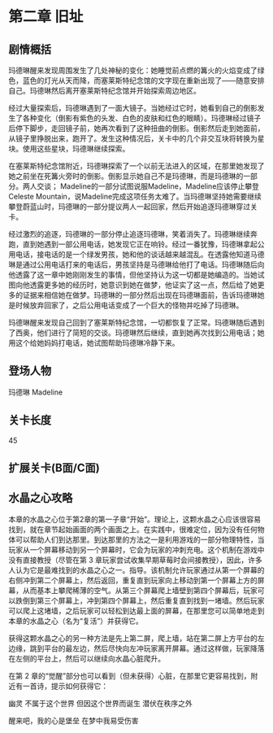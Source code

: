 # 第二章 旧址
## 剧情概括
玛德琳醒来发现周围发生了几处神秘的变化：她睡觉前点燃的篝火的火焰变成了绿色，蓝色的灯光从天而降，而塞莱斯特纪念馆的文字现在重新出现了——随意安排自己。玛德琳然后离开塞莱斯特纪念馆并开始探索周边地区。

经过大量探索后，玛德琳遇到了一面大镜子。当她经过它时，她看到自己的倒影发生了各种变化（倒影有紫色的头发、白色的皮肤和红色的眼睛）。玛德琳经过镜子后停下脚步，走回镜子前，她再次看到了这种扭曲的倒影。倒影然后走到她面前，从镜子里挣脱出来，跑开了。发生这种情况后，关卡中的几个非交互块将转换为星块。使用这些星块，玛德琳继续探索。

在塞莱斯特纪念馆附近，玛德琳探索了一个以前无法进入的区域，在那里她发现了她之前坐在死篝火旁时的倒影。倒影显示她自己不是玛德琳，而是玛德琳的一部分。两人交谈； Madeline的一部分试图说服Madeline，Madeline应该停止攀登Celeste Mountain，说Madeline完成这项任务太难了。当玛德琳坚持她需要继续攀登蔚蓝山时，玛德琳的一部分提议两人一起回家，然后开始追逐玛德琳穿过关卡。

经过激烈的追逐，玛德琳的一部分停止追逐玛德琳，笑着消失了。玛德琳继续奔跑，直到她遇到一部公用电话，她发现它正在响铃。经过一番犹豫，玛德琳拿起公用电话，接电话的是一个绿发男孩，她和他的谈话越来越混乱。在透露他知道马德琳是通过公用电话打来的电话后，男孩坚持是马德琳给他打了电话。玛德琳随后向他透露了这一章中她刚刚发生的事情，但他坚持认为这一切都是她编造的。当她试图向他透露更多她的经历时，她意识到她在做梦，他证实了这一点，然后给了她更多的证据来相信她在做梦。玛德琳的一部分然后出现在玛德琳面前，告诉玛德琳她是时候放弃回家了，之后公用电话变成了一个巨大的怪物并吃掉了玛德琳。

玛德琳醒来发现自己回到了塞莱斯特纪念馆，一切都恢复了正常。玛德琳随后遇到了西奥，他们进行了简短的交谈。玛德琳然后继续，直到她再次找到公用电话；她用这个给她妈妈打电话，她试图帮助玛德琳冷静下来。 
## 登场人物
玛德琳 Madeline 
## 关卡长度
45
## 扩展关卡(**B面**/**C面**)
## 水晶之心攻略
本章的水晶之心位于第2章的第一子章“开始”。理论上，这颗水晶之心应该很容易找到，就在章节起始画面的两个画面之上。在实践中，很难定位，因为没有任何物体可以帮助人们到达那里。到达那里的方法之一是利用游戏的一部分物理特性，当玩家从一个屏幕移动到另一个屏幕时，它会为玩家的冲刺充电。这个机制在游戏中没有直接教授（尽管在第 3 章玩家尝试收集早期草莓时会间接教授），因此，许多人认为它是最难找到的水晶之心之一。指导。该机制允许玩家通过从第一个屏幕的右侧冲到第二个屏幕上，然后返回，重复直到玩家向上移动到第一个屏幕上方的屏幕，从而基本上攀爬稀薄的空气。从第三个屏幕爬上墙壁到第四个屏幕后，玩家可以跌倒到第三个屏幕上，冲到第四个屏幕上，然后重复直到找到一堵墙。然后玩家可以爬上这堵墙，之后玩家可以轻松到达最上面的屏幕，在那里您可以简单地走到本章的水晶之心（名为“复活”）并获得它。

获得这颗水晶之心的另一种方法是先上第二屏，爬上墙，站在第二屏上方平台的左边缘，跳到平台的最左边，然后尽快向左冲玩家离开屏幕。通过这样做，玩家降落在左侧的平台上，然后可以继续向水晶心脏爬升。

在第 2 章的“觉醒”部分也可以看到（但未获得）心脏，在那里它更容易找到，附近有一首诗，提示如何获得它：

幽灵
不属于这个世界
但因这个世界而诞生
潜伏在秩序之外

醒来吧，我的心是堡垒
在梦中我易受伤害
